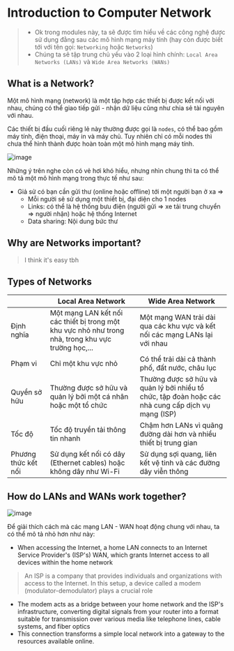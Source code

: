# Introduction to Computer Network
> * Ok trong modules này, ta sẽ được tìm hiểu về các công nghệ được sử dụng đằng sau các mô hình mạng máy tính (hay còn được biết tới với tên gọi: `Networking` hoặc `Networks`)
> * Chúng ta sẽ tập trung chủ yếu vào 2 loại hình chính: `Local Area Networks (LANs)` và `Wide Area Networks (WANs)`

## What is a Network?

Một mô hình mạng (network) là một tập hợp các thiết bị được kết nối với nhau, chúng có thể giao tiếp gửi - nhận dữ liệu cũng như chia sẻ tài nguyên với nhau.

Các thiết bị đầu cuối riêng lẻ này thường được gọi là `nodes`, có thể bao gồm máy tính, điện thoại, máy in và máy chủ. Tuy nhiên chỉ có mỗi nodes thì chưa thể hình thành được hoàn toàn một mô hình mạng máy tính.

![image](https://github.com/user-attachments/assets/b4015c13-9e27-4156-adf7-94ab0f491568)

Những ý trên nghe còn có vẻ hơi khó hiểu, nhưng nhìn chung thì ta có thể mô tả một mô hình mạng trong thực tế như sau:
* Giả sử có bạn cần gửi thư (online hoặc offline) tới một người bạn ở xa =>
    * Mỗi người sẽ sử dụng một thiết bị, đại diện cho 1 nodes
    * Links: có thể là hệ thống bưu điện (người gửi => xe tải trung chuyển => người nhận) hoặc hệ thống Internet
    * Data sharing: Nội dung bức thư

## Why are Networks important?
> I think it's easy tbh

## Types of Networks



|                    | Local Area Network | Wide Area Network |
| ----------- | -------- | -------- |
| Định nghĩa    | Một mạng LAN kết nối các thiết bị trong một khu vực nhỏ như trong nhà, trong khu vực trường học,...     | Một mạng WAN trải dài qua các khu vực và kết nối các mạng LANs lại với nhau    |
| Phạm vi | Chỉ một khu vực nhỏ | Có thể trải dài cả thành phố, đất nước, châu lục |
| Quyền sở hữu | Thường được sở hữu và quản lý bởi một cá nhân hoặc một tổ chức | Thường được sở hữu và quản lý bởi nhiều tổ chức, tập đoàn hoặc các nhà cung cấp dịch vụ mạng (ISP) |
| Tốc độ | Tốc độ truyền tải thông tin nhanh | Chậm hơn LANs vì quãng đường dài hơn và nhiều thiết bị trung gian |
| Phương thức kết nối | Sử dụng kết nối có dây (Ethernet cables) hoặc không dây như Wi-Fi | Sử dụng sợi quang, liên kết vệ tinh và các đường dây viễn thông |

## How do LANs and WANs work together?

![image](https://github.com/user-attachments/assets/5a035755-561f-4a7f-8725-03287c0adfdf)

Để giải thích cách mà các mạng LAN - WAN hoạt động chung với nhau, ta có thể mô tả nhỏ hơn như này:
* When accessing the Internet, a home LAN connects to an Internet Service Provider's (ISP's) WAN, which grants Internet access to all devices within the home network
> An ISP is a company that provides individuals and organizations with access to the Internet. In this setup, a device called a modem (modulator-demodulator) plays a crucial role
* The modem acts as a bridge between your home network and the ISP's infrastructure, converting digital signals from your router into a format suitable for transmission over various media like telephone lines, cable systems, and fiber optics
* This connection transforms a simple local network into a gateway to the resources available online.
